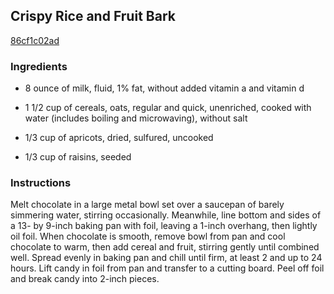 ## Crispy Rice and Fruit Bark

[86cf1c02ad](http://www.epicurious.com/recipes/food/views/crispy-rice-and-fruit-bark-230487)

### Ingredients

 - 8 ounce of milk, fluid, 1% fat, without added vitamin a and vitamin d

 - 1 1/2 cup of cereals, oats, regular and quick, unenriched, cooked with water (includes boiling and microwaving), without salt

 - 1/3 cup of apricots, dried, sulfured, uncooked

 - 1/3 cup of raisins, seeded

### Instructions

Melt chocolate in a large metal bowl set over a saucepan of barely simmering water, stirring occasionally. Meanwhile, line bottom and sides of a 13- by 9-inch baking pan with foil, leaving a 1-inch overhang, then lightly oil foil. When chocolate is smooth, remove bowl from pan and cool chocolate to warm, then add cereal and fruit, stirring gently until combined well. Spread evenly in baking pan and chill until firm, at least 2 and up to 24 hours. Lift candy in foil from pan and transfer to a cutting board. Peel off foil and break candy into 2-inch pieces.